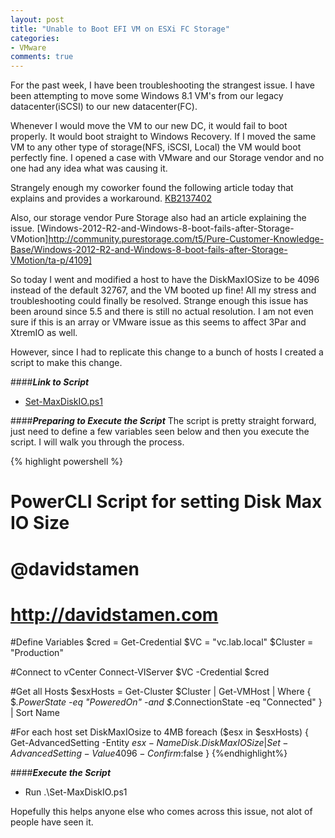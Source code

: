 ```yaml
---
layout: post
title: "Unable to Boot EFI VM on ESXi FC Storage"
categories:
- VMware
comments: true
---
```

For the past week, I have been troubleshooting the strangest issue. I have been attempting to move some Windows 8.1 VM's from our legacy datacenter(iSCSI) to our new datacenter(FC).

Whenever I would move the VM to our new DC, it would fail to boot properly. It would boot straight to Windows Recovery. If I moved the same VM to any other type of storage(NFS, iSCSI, Local) the VM would boot perfectly fine. I opened a case with VMware and our Storage vendor and no one had any idea what was causing it.

Strangely enough my coworker found the following article today that explains and provides a workaround. [KB2137402](http://kb.vmware.com/selfservice/microsites/search.do?language=en_US&cmd=displayKC&externalId=2137402)

Also, our storage vendor Pure Storage also had an article explaining the issue. [Windows-2012-R2-and-Windows-8-boot-fails-after-Storage-VMotion]http://community.purestorage.com/t5/Pure-Customer-Knowledge-Base/Windows-2012-R2-and-Windows-8-boot-fails-after-Storage-VMotion/ta-p/4109]

So today I went and modified a host to have the DiskMaxIOSize to be 4096 instead of the default 32767, and the VM booted up fine! All my stress and troubleshooting could finally be resolved. Strange enough this issue has been around since 5.5 and there is still no actual resolution. I am not even sure if this is an array or VMware issue as this seems to affect 3Par and XtremIO as well.

However, since I had to replicate this change to a bunch of hosts I created a script to make this change.

####***Link to Script***
- [Set-MaxDiskIO.ps1](https://github.com/dstamen/PowerCLI/blob/master/Set-MaxDiskIO.ps1)

####***Preparing to Execute the Script***
The script is pretty straight forward, just need to define a few variables seen below and then you execute the script. I will walk you through the process.

{% highlight powershell %}
# PowerCLI Script for setting Disk Max IO Size
# @davidstamen
# http://davidstamen.com

#Define Variables
$cred = Get-Credential
$VC = "vc.lab.local"
$Cluster = "Production"

#Connect to vCenter
Connect-VIServer $VC -Credential $cred

#Get all Hosts
$esxHosts = Get-Cluster $Cluster | Get-VMHost | Where { $_.PowerState -eq "PoweredOn" -and $_.ConnectionState -eq "Connected" } | Sort Name

#For each host set DiskMaxIOsize to 4MB
foreach ($esx in $esxHosts) {
  Get-AdvancedSetting -Entity $esx -Name Disk.DiskMaxIOSize | Set-AdvancedSetting -Value 4096 -Confirm:$false
}
{%endhighlight%}


####***Execute the Script***
- Run .\Set-MaxDiskIO.ps1

Hopefully this helps anyone else who comes across this issue, not alot of people have seen it.
